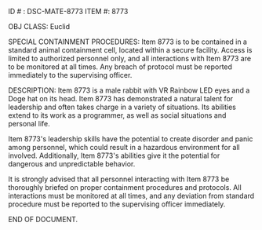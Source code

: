 ID # : DSC-MATE-8773
ITEM #: 8773

OBJ CLASS: Euclid

SPECIAL CONTAINMENT PROCEDURES: Item 8773 is to be contained in a standard animal containment cell, located within a secure facility. Access is limited to authorized personnel only, and all interactions with Item 8773 are to be monitored at all times. Any breach of protocol must be reported immediately to the supervising officer.

DESCRIPTION: Item 8773 is a male rabbit with VR Rainbow LED eyes and a Doge hat on its head. Item 8773 has demonstrated a natural talent for leadership and often takes charge in a variety of situations. Its abilities extend to its work as a programmer, as well as social situations and personal life.

Item 8773's leadership skills have the potential to create disorder and panic among personnel, which could result in a hazardous environment for all involved. Additionally, Item 8773's abilities give it the potential for dangerous and unpredictable behavior.

It is strongly advised that all personnel interacting with Item 8773 be thoroughly briefed on proper containment procedures and protocols. All interactions must be monitored at all times, and any deviation from standard procedure must be reported to the supervising officer immediately.

END OF DOCUMENT.